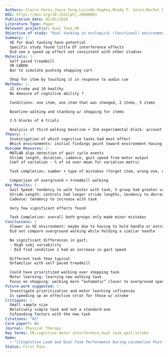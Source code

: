 ```yaml
---
Authors: Claire Perez,Joyce Fung,Lucinda Hughey,Mindy F. Levin,Rachel Kizony
DOI: https://doi.org/10.2522/ptj.20090061
Publication date: 02/01/2010
Literature Type: Paper
Relevant project(s): Dual Task,VR
Objective of study: "Dual tasking in ecological (functional) environments, feasibility "
Summary: |-
  VE for dual tasking have potential
  Specific study found little DT interference effects
  Did see a speed up effect not consistent with other studies
Materials: |-
  Self paced treadmill
  VR CAREN
  Bar to simulate pushing shopping cart

  Shop for item by touching it in response to audio cue
Methods: |-
  12 stroke and 10 healthy
  No measure of cognitive ability ?

  Conditions: one item, one item that was changed, 2 items, 5 items

  Baseline walking and standing w/ shopping for items

  2-5 blocks of 4 trials

  Analysis of third walking baseline + 2nd experimental block: account for fatigue + learning, + adaptation to task
Theory: |-
  Investigation of which cognitive tasks had most effect
  Which environments: initial findings point toward environment having effect, VR can help investigate this further 
Outcome Measures: |-
  MATLAB algo detection of gait cycle events
  Stride length, duration, cadence, gait speed from motor output
  Coef of variation - % of sd over mean for variation metric 

  Task completion: number + type of mistakes (forget item, wrong one, extra)

  Comparison of overground + treadmill walking
Key Results: |-
  Gait Speed: tendency to walk faster with task, S group had greater variability 
  Stride Length: controls had longer stride lengths, tendency to decrease w/ task
  Cadence: tendency to increase with task

  Very few significant effects found

  Task Completion: overall both groups only made minor mistakes
Conclusions: |
  Slower in VE environment: maybe due to having to hold handle or extra visual processing
  Did not compare overground walking while holding a similar handle

  No significant differences in gait;
  - High subj variability 
  - Did find condition 1 had an increase in gait speed

  Different task than typical 
  Unfamiliar with self paced treadmill 

  Could have prioritized walking over shopping task
  Motor learning: learning new walking task
  Focus on shopping: walking more “automatic” closer to overground speeds
Future work suggested: |-
  Investigate prioritization and motor learning influences 
  Is speeding up an effective strat for those w/ stroke
Critiques: |-
  Small sample size
  Relatively simple task and not a standard one
  Cofounding factors with the new task
Citations: "82"
Core paper?: No
Journal: Physical Therapy
Key terms: VR,cognitive-motor interference,dual task,gait,stroke
Name:
  - "[[Cognitive Load and Dual-Task Performance During Locomotion Poststroke- A Feasibility Study Using a Functional Virtual Environment]]"
Status: First Pass
---
```

